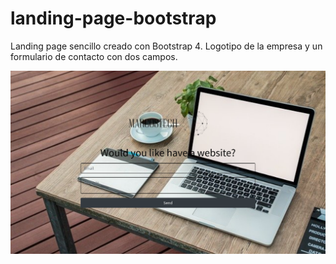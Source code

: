# landing-page-bootstrap
Landing page sencillo creado con Bootstrap 4. Logotipo de la empresa y un formulario de contacto con dos campos.


![alt text](https://github.com/marcosmap1998/landing-page-bootstrap/blob/master/img/landing-page.png)
